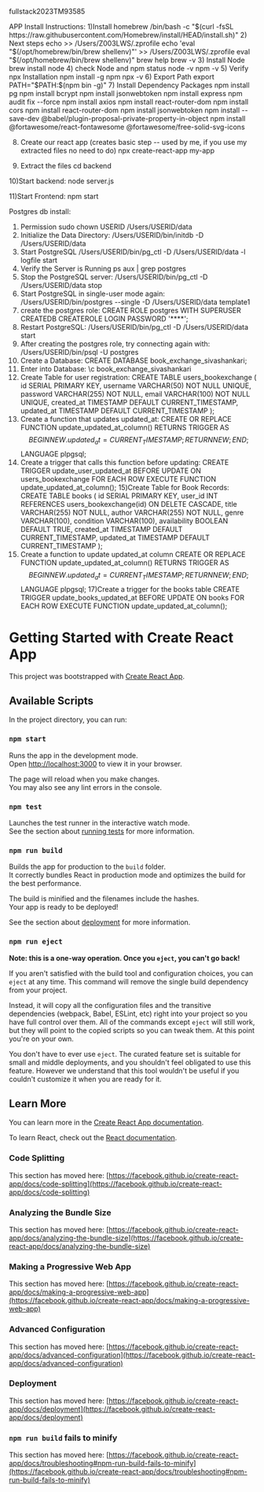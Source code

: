 fullstack2023TM93585

APP Install Instructions:
1)Install homebrew
/bin/bash -c "$(curl -fsSL https://raw.githubusercontent.com/Homebrew/install/HEAD/install.sh)"
2) Next steps 
 echo >> /Users/Z003LWS/.zprofile
 echo 'eval "$(/opt/homebrew/bin/brew shellenv)"' >> /Users/Z003LWS/.zprofile
 eval "$(/opt/homebrew/bin/brew shellenv)"
 brew help
 brew -v 
 3) Install Node 
 brew install node
 4) check Node and npm status 
 node -v
 npm -v
 5) Verify npx Installation
 npm install -g npm
 npx -v
 6) Export Path
 export PATH="$PATH:$(npm bin -g)"
 7) Install Dependency Packages
npm install pg
npm install bcrypt
npm install jsonwebtoken
npm install express
npm audit fix --force
npm install axios
npm install react-router-dom
npm install cors 
npm install react-router-dom
npm install jsonwebtoken
npm install --save-dev @babel/plugin-proposal-private-property-in-object
npm install @fortawesome/react-fontawesome @fortawesome/free-solid-svg-icons

 8) Create our react app (creates basic step -- used by me, if you use my extracted files no need to do)
 npx create-react-app my-app

  9) Extract the files
   cd backend

 10)Start backend:
    node server.js

 11)Start Frontend:
    npm start

Postgres db install:

1) Permission
sudo chown USERID /Users/USERID/data
2) Initialize the Data Directory:
/Users/USERID/bin/initdb -D /Users/USERID/data
3) Start PostgreSQL
/Users/USERID/bin/pg_ctl -D /Users/USERID/data -l logfile start
4) Verify the Server is Running
ps aux | grep postgres
5) Stop the PostgreSQL server:
 /Users/USERID/bin/pg_ctl -D /Users/USERID/data stop
6) Start PostgreSQL in single-user mode again:
/Users/USERID/bin/postgres --single -D /Users/USERID/data template1
7) create the postgres role:
CREATE ROLE postgres WITH SUPERUSER CREATEDB CREATEROLE LOGIN PASSWORD '****';
8) Restart PostgreSQL:
/Users/USERID/bin/pg_ctl -D /Users/USERID/data start
9) After creating the postgres role, try connecting again with:
/Users/USERID/bin/psql -U postgres
10) Create a Database:
CREATE DATABASE book_exchange_sivashankari;
11) Enter into Database:
\c book_exchange_sivashankari
12) Create Table for user registration:
CREATE TABLE users_bookexchange ( id SERIAL PRIMARY KEY, username VARCHAR(50) NOT NULL UNIQUE, password VARCHAR(255) NOT NULL, email VARCHAR(100) NOT NULL UNIQUE, created_at TIMESTAMP DEFAULT CURRENT_TIMESTAMP, updated_at TIMESTAMP DEFAULT CURRENT_TIMESTAMP );
13) Create a function that updates updated_at:
CREATE OR REPLACE FUNCTION update_updated_at_column() RETURNS TRIGGER AS $$ BEGIN NEW.updated_at = CURRENT_TIMESTAMP; RETURN NEW; END; $$ LANGUAGE plpgsql;
14) Create a trigger that calls this function before updating:
CREATE TRIGGER update_user_updated_at BEFORE UPDATE ON users_bookexchange FOR EACH ROW EXECUTE FUNCTION update_updated_at_column();
15)Create Table for Book Records:
CREATE TABLE books ( id SERIAL PRIMARY KEY, user_id INT REFERENCES users_bookexchange(id) ON DELETE CASCADE, title VARCHAR(255) NOT NULL, author VARCHAR(255) NOT NULL, genre VARCHAR(100), condition VARCHAR(100), availability BOOLEAN DEFAULT TRUE, created_at TIMESTAMP DEFAULT CURRENT_TIMESTAMP, updated_at TIMESTAMP DEFAULT CURRENT_TIMESTAMP );
16) Create a function to update updated_at column 
CREATE OR REPLACE FUNCTION update_updated_at_column() RETURNS TRIGGER AS $$ BEGIN NEW.updated_at = CURRENT_TIMESTAMP; RETURN NEW; END; $$ LANGUAGE plpgsql;
17)Create a trigger for the books table 
CREATE TRIGGER update_books_updated_at BEFORE UPDATE ON books FOR EACH ROW EXECUTE FUNCTION update_updated_at_column();








# Getting Started with Create React App

This project was bootstrapped with [Create React App](https://github.com/facebook/create-react-app).

## Available Scripts

In the project directory, you can run:

### `npm start`

Runs the app in the development mode.\
Open [http://localhost:3000](http://localhost:3000) to view it in your browser.

The page will reload when you make changes.\
You may also see any lint errors in the console.

### `npm test`

Launches the test runner in the interactive watch mode.\
See the section about [running tests](https://facebook.github.io/create-react-app/docs/running-tests) for more information.

### `npm run build`

Builds the app for production to the `build` folder.\
It correctly bundles React in production mode and optimizes the build for the best performance.

The build is minified and the filenames include the hashes.\
Your app is ready to be deployed!

See the section about [deployment](https://facebook.github.io/create-react-app/docs/deployment) for more information.

### `npm run eject`

**Note: this is a one-way operation. Once you `eject`, you can't go back!**

If you aren't satisfied with the build tool and configuration choices, you can `eject` at any time. This command will remove the single build dependency from your project.

Instead, it will copy all the configuration files and the transitive dependencies (webpack, Babel, ESLint, etc) right into your project so you have full control over them. All of the commands except `eject` will still work, but they will point to the copied scripts so you can tweak them. At this point you're on your own.

You don't have to ever use `eject`. The curated feature set is suitable for small and middle deployments, and you shouldn't feel obligated to use this feature. However we understand that this tool wouldn't be useful if you couldn't customize it when you are ready for it.

## Learn More

You can learn more in the [Create React App documentation](https://facebook.github.io/create-react-app/docs/getting-started).

To learn React, check out the [React documentation](https://reactjs.org/).

### Code Splitting

This section has moved here: [https://facebook.github.io/create-react-app/docs/code-splitting](https://facebook.github.io/create-react-app/docs/code-splitting)

### Analyzing the Bundle Size

This section has moved here: [https://facebook.github.io/create-react-app/docs/analyzing-the-bundle-size](https://facebook.github.io/create-react-app/docs/analyzing-the-bundle-size)

### Making a Progressive Web App

This section has moved here: [https://facebook.github.io/create-react-app/docs/making-a-progressive-web-app](https://facebook.github.io/create-react-app/docs/making-a-progressive-web-app)

### Advanced Configuration

This section has moved here: [https://facebook.github.io/create-react-app/docs/advanced-configuration](https://facebook.github.io/create-react-app/docs/advanced-configuration)

### Deployment

This section has moved here: [https://facebook.github.io/create-react-app/docs/deployment](https://facebook.github.io/create-react-app/docs/deployment)

### `npm run build` fails to minify

This section has moved here: [https://facebook.github.io/create-react-app/docs/troubleshooting#npm-run-build-fails-to-minify](https://facebook.github.io/create-react-app/docs/troubleshooting#npm-run-build-fails-to-minify)
